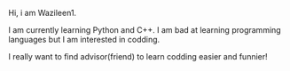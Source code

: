 Hi, i am Wazileen1.

I am currently learning Python and C++.
I am bad at learning programming languages but I am interested in codding.

I really want to find advisor(friend) to learn codding easier and funnier!
